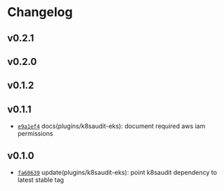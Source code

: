# Changelog

## v0.2.1


## v0.2.0


## v0.1.2


## v0.1.1

* [`e9a1ef4`](https://github.com/falcosecurity/plugins/commit/e9a1ef4) docs(plugins/k8saudit-eks): document required aws iam permissions


## v0.1.0

* [`fa60639`](https://github.com/falcosecurity/plugins/commit/fa60639) update(plugins/k8saudit-eks): point k8saudit dependency to latest stable tag


